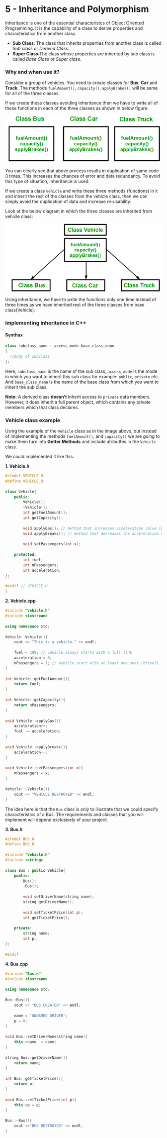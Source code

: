 # 5 - Inheritance and Polymorphism

Inheritance is one of the essential characteristcs of Object Oriented Programming. It is the capability of a class to derive properties and characteristics from another class.

* **Sub Class**: The class that inherits properties from another class is called *Sub class* or *Derived Class*.
* **Super Class**:The class whose properties are inherited by sub class is called *Base Class* or *Super class*.

### Why and when use it?

Consider a group of vehicles. You need to create classes for **Bus**, **Car** and **Truck**. The methods `fuelAmount()`, `capacity()`, `applyBrakes()` will be same for all of the three classes. 

If we create these classes avoiding inheritance then we have to write all of these functions in each of the three classes as shown in below figure:

<img 
    src="images/inheritance.png"
    alt="No inheritance"
/>

You can clearly see that above process results in duplication of same code 3 times. This increases the chances of error and data redundancy. To avoid this type of situation, inheritance is used. 

If we create a class `Vehicle` and write these three methods (functions) in it and inherit the rest of the classes from the vehicle class, then we can simply avoid the duplication of data and increase re-usability. 

Look at the below diagram in which the three classes are inherited from vehicle class:

<img
    src="images/inheritance2.png"
    alt="Inheritance in"
/>

Using inheritance, we have to write the functions only one time instead of three times as we have inherited rest of the three classes from base class(Vehicle).

### Implementing inheritance in C++

#### Synthax

```c++
class subclass_name : access_mode base_class_name
{
  //body of subclass
};
```

Here, `subclass_name` is the name of the sub class, `access_mode` is the mode in which you want to inherit this sub class for example: `public`, `private` etc. And `base_class_name` is the name of the base class from which you want to inherit the sub class.

**Note:** A derived class **doesn’t** inherit access to `private` data members. However, it does inherit a full parent object, which contains any private members which that class declares.

### Vehicle class example

Using the example of the `Vehicle` class as in the image above, but instead of implementing the methods `fuelAmount()`, and `capacity()` we are going to make them turn into **Getter Methods** and include atributtes in the `Vehicle` class.

We could implemented it like this:

**1. Vehicle.h**
```c++
#ifndef VEHICLE_H
#define VEHICLE_H

class Vehicle{
    public:
        Vehicle();
        ~Vehicle();
        int getFuelAmount();
        int getCapacity();

        void applyGas(); // method that increases acceleration value in 1 unit
        void applyBreaks(); // method that decreases the acceleration value in 1 unit

        void setPassengers(int x);

    protected:
        int fuel;
        int nPassengers;
        int acceleration;
};

#endif // VEHICLE_H
}
```

**2. Vehicle.cpp**
```c++
#include "Vehicle.h"
#include <iostream>

using namespace std;

Vehicle::Vehicle(){
    cout << "This is a vehicle." << endl;
    
    fuel = 100; // vehicle always starts with a full tank
    acceleration = 0;
    nPassengers = 1; // vehicle start with at least one seat (driver) 
}

int Vehicle::getFuelAmount(){
    return fuel;
}

int Vehicle::getCapacity(){
    return nPassengers;
}

void Vehicle::applyGas(){
    acceleration++;
    fuel -= acceleration;
}

void Vehicle::applyBreaks(){
    acceleration--;
}

void Vehicle::setPassengers(int x){
    nPassengers = x;
}

Vehicle::~Vehicle(){
    cout << "VEHICLE DESTROYED" << endl;
}
```

The idea here is that the `Bus` class is only to illustrate that we could specify characteristics of a Bus. The requirements and classes that you will implement will depend exclusively of your project.

**3. Bus.h**

```c++
#ifndef BUS_H
#define BUS_H

#include "Vehicle.h"
#include <string>

class Bus : public Vehicle{
    public:
        Bus();
        ~Bus();

        void setDriverName(string name);
        string getDriverName();

        void setTicketPrice(int p);
        int getTicketPrice();

    private:
        string name;
        int p;
};

#endif
```

**4. Bus.cpp**

```c++
#include "Bus.h"
#include <iostream>

using namespace std;

Bus::Bus(){
    cout << "BUS CREATED" << endl;

    name = "UNNAMED DRIVER";
    p = 0;
}

void Bus::setDriverName(string name){
    this->name  = name;
}

string Bus::getDriverName(){
    return name;
}

int Bus::getTicketPrice(){
    return p;
}

void Bus::setTicketPrice(int p){
    this->p = p;
}

Bus::~Bus(){
    cout <<"BUS DESTROYED" << endl;
}
```